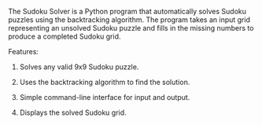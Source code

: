 The Sudoku Solver is a Python program that automatically solves Sudoku puzzles using the backtracking algorithm. The program takes an input grid representing an unsolved Sudoku puzzle and fills in the missing numbers to produce a completed Sudoku grid.

Features:

1. Solves any valid 9x9 Sudoku puzzle.

2. Uses the backtracking algorithm to find the solution.

3. Simple command-line interface for input and output.

4. Displays the solved Sudoku grid.
